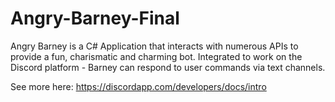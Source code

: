 # Angry-Barney-Final
Angry Barney is a C# Application that interacts with numerous APIs to provide a fun, charismatic and charming bot. 
Integrated to work on the Discord platform - Barney can respond to user commands via text channels.

See more here: https://discordapp.com/developers/docs/intro

